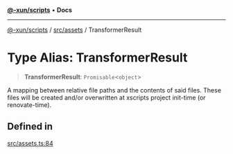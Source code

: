 [**@-xun/scripts**](../../../README.md) • **Docs**

***

[@-xun/scripts](../../../README.md) / [src/assets](../README.md) / TransformerResult

# Type Alias: TransformerResult

> **TransformerResult**: `Promisable`\<`object`\>

A mapping between relative file paths and the contents of said files. These
files will be created and/or overwritten at xscripts project init-time (or
renovate-time).

## Defined in

[src/assets.ts:84](https://github.com/Xunnamius/xscripts/blob/b9218ee5f94be5da6a48d961950ed32307ad7f96/src/assets.ts#L84)
